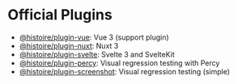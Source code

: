 # Official Plugins

- [@histoire/plugin-vue](https://github.com/histoire-dev/histoire/tree/main/packages/histoire-plugin-vue): Vue 3 (support plugin)
- [@histoire/plugin-nuxt](https://github.com/histoire-dev/histoire/tree/main/packages/histoire-plugin-nuxt): Nuxt 3
- [@histoire/plugin-svelte](https://github.com/histoire-dev/histoire/tree/main/packages/histoire-plugin-svelte): Svelte 3 and SvelteKit
- [@histoire/plugin-percy](https://github.com/histoire-dev/histoire/tree/main/packages/histoire-plugin-percy): Visual regression testing with Percy
- [@histoire/plugin-screenshot](https://github.com/histoire-dev/histoire/tree/main/packages/histoire-plugin-screenshot): Visual regression testing (simple)

